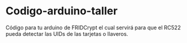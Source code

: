 # Codigo-arduino-taller
Código para tu arduino de FRIDCrypt el cual servirá para que el RC522 pueda detectar las UIDs de las tarjetas o llaveros.
